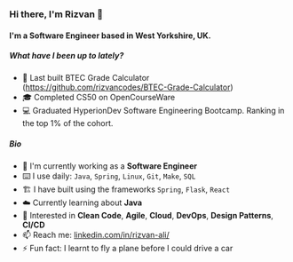 ### Hi there, I'm Rizvan 👋

#### I'm a Software Engineer based in West Yorkshire, UK.

##### What have I been up to lately?

- 🏫 Last built BTEC Grade Calculator (https://github.com/rizvancodes/BTEC-Grade-Calculator)
- 🎓 Completed CS50 on OpenCourseWare
- 💻 Graduated HyperionDev Software Engineering Bootcamp. Ranking in the top 1% of the cohort.

##### Bio

- 🧬 I'm currently working as a **Software Engineer**
- ⌨️ I use daily: `Java`, `Spring`, `Linux`, `Git`, `Make`, `SQL`
- 🏗️ I have built using the frameworks `Spring`, `Flask`, `React`
- ☁️ Currently learning about **Java**
- 💬 Interested in **Clean Code**, **Agile**, **Cloud**, **DevOps**, **Design Patterns**, **CI/CD**
- 📫 Reach me: [linkedin.com/in/rizvan-ali/](https://www.linkedin.com/in/rizvan-ali/)
- ⚡️ Fun fact: I learnt to fly a plane before I could drive a car

